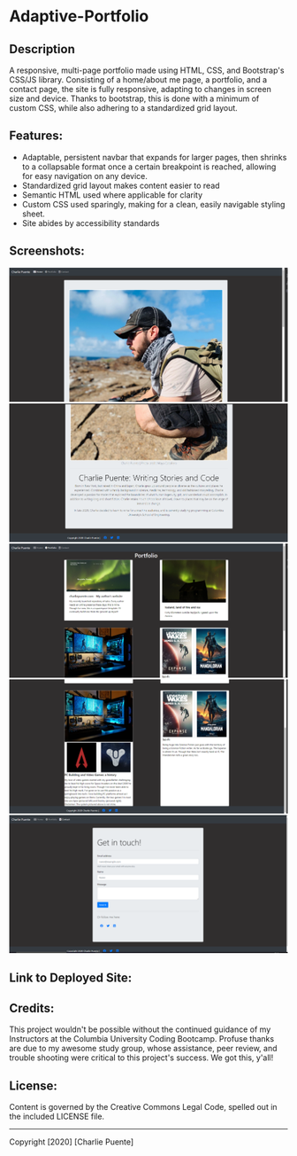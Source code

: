 # Adaptive-Portfolio

## Description

A responsive, multi-page portfolio made using HTML, CSS, and Bootstrap's CSS/JS library. Consisting of a home/about me page, a portfolio, and a contact page, the site is fully responsive, adapting to changes in screen size and device. Thanks to bootstrap, this is done with a minimum of custom CSS, while also adhering to a standardized grid layout.

## Features:

- Adaptable, persistent navbar that expands for larger pages, then shrinks to a collapsable format once a certain breakpoint is reached, allowing for easy navigation on any device.
- Standardized grid layout makes content easier to read
- Semantic HTML used where applicable for clarity
- Custom CSS used sparingly, making for a clean, easily navigable styling sheet.
- Site abides by accessibility standards

## Screenshots:

![About Me part 1](assets/images/about1.png)
![About Me Part 2](assets/images/about2.png)
![Portfolio Part 1](assets/images/portfolio1.png)
![Portfolio Part 2](assets/images/portfolio2.png)
![Contact page](assets/images/contact1.png)

## Link to Deployed Site:

## Credits:

This project wouldn't be possible without the continued guidance of my Instructors at the Columbia University Coding Bootcamp. Profuse thanks are due to my awesome study group, whose assistance, peer review, and trouble shooting were critical to this project's success. We got this, y'all!

## License:

Content is governed by the Creative Commons Legal Code, spelled out in the included LICENSE file.

---

Copyright [2020] [Charlie Puente]
